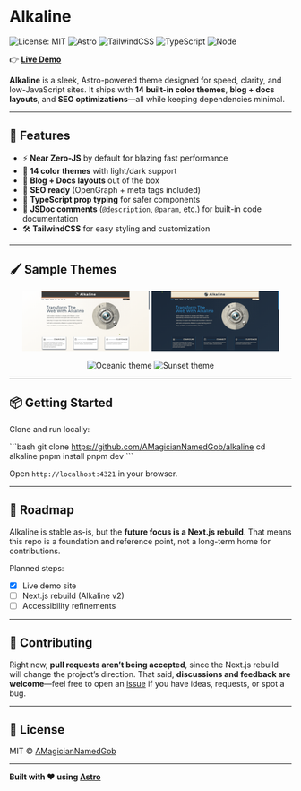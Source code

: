# Alkaline

![License: MIT](https://img.shields.io/badge/License-MIT-yellow.svg)
![Astro](https://img.shields.io/badge/Astro-5.2.4-BC52EE?logo=astro)
![TailwindCSS](https://img.shields.io/badge/TailwindCSS-3.4.17-38B2AC?logo=tailwindcss)
![TypeScript](https://img.shields.io/badge/TypeScript-5.x-blue?logo=typescript)
![Node](https://img.shields.io/badge/Node-18+-339933?logo=node.js)

👉 **[Live Demo](https://alkaline-site.vercel.app/)**

**Alkaline** is a sleek, Astro-powered theme designed for speed, clarity, and low-JavaScript sites.
It ships with **14 built-in color themes**, **blog + docs layouts**, and **SEO optimizations**—all while keeping dependencies minimal.

---

## 🚀 Features

- ⚡ **Near Zero-JS** by default for blazing fast performance
- 🎨 **14 color themes** with light/dark support
- 📝 **Blog + Docs layouts** out of the box
- 🔎 **SEO ready** (OpenGraph + meta tags included)
- 🧩 **TypeScript prop typing** for safer components
- 📖 **JSDoc comments** (`@description`, `@param`, etc.) for built-in code documentation
- 🛠️ **TailwindCSS** for easy styling and customization

---

## 🖌️ Sample Themes

<p align="center">
  <img src="screenshots/theme-light.png" alt="Light theme" width="45%" />
  <img src="screenshots/theme-dark.png" alt="Dark theme" width="45%" />
</p>

<p align="center">
  <img src="screenshots/theme-oceanic.png" alt="Oceanic theme" width="45%" />
  <img src="screenshots/theme-sunset.png" alt="Sunset theme" width="45%" />
</p>

---

## 📦 Getting Started

Clone and run locally:

\`\`\`bash
git clone <https://github.com/AMagicianNamedGob/alkaline>
cd alkaline
pnpm install
pnpm dev
\`\`\`

Open `http://localhost:4321` in your browser.

---

## 🔮 Roadmap

Alkaline is stable as-is, but the **future focus is a Next.js rebuild**.
That means this repo is a foundation and reference point, not a long-term home for contributions.

Planned steps:

- [x] Live demo site
- [ ] Next.js rebuild (Alkaline v2)
- [ ] Accessibility refinements

---

## 🤝 Contributing

Right now, **pull requests aren’t being accepted**, since the Next.js rebuild will change the project’s direction.
That said, **discussions and feedback are welcome**—feel free to open an [issue](../../issues) if you have ideas, requests, or spot a bug.

---

## 📜 License

MIT © [AMagicianNamedGob](https://github.com/AMagicianNamedGob)

---

**Built with ❤️ using [Astro](https://astro.build/)**
